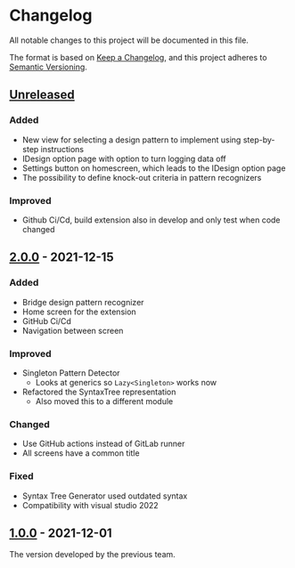 # Changelog

All notable changes to this project will be documented in this file.

The format is based on [Keep a Changelog](https://keepachangelog.com/en/1.0.0/), and this project adheres
to [Semantic Versioning](https://semver.org/spec/v2.0.0.html).

## [Unreleased]

### Added
-   New view for selecting a design pattern to implement using step-by-step instructions
-   IDesign option page with option to turn logging data off
-   Settings button on homescreen, which leads to the IDesign option page
-   The possibility to define knock-out criteria in pattern recognizers

### Improved

- Github Ci/Cd, build extension also in develop and only test when code changed

## [2.0.0] - 2021-12-15

### Added

-   Bridge design pattern recognizer
-   Home screen for the extension
-   GitHub Ci/Cd
-   Navigation between screen

### Improved

-   Singleton Pattern Detector
    -   Looks at generics so `Lazy<Singleton>` works now
-   Refactored the SyntaxTree representation
    -   Also moved this to a different module

### Changed

-   Use GitHub actions instead of GitLab runner
-   All screens have a common title

### Fixed

-   Syntax Tree Generator used outdated syntax
-   Compatibility with visual studio 2022

## [1.0.0] - 2021-12-01

The version developed by the previous team.

[Unreleased]: https://github.com/super-idesign/designpatternrecognizer/compare/v2.0.0...HEAD

[2.0.0]: https://github.com/super-idesign/designpatternrecognizer/compare/v1.0.0...v2.0.0

[1.0.0]: https://github.com/super-idesign/designpatternrecognizer/releases/tag/v1.0.0
